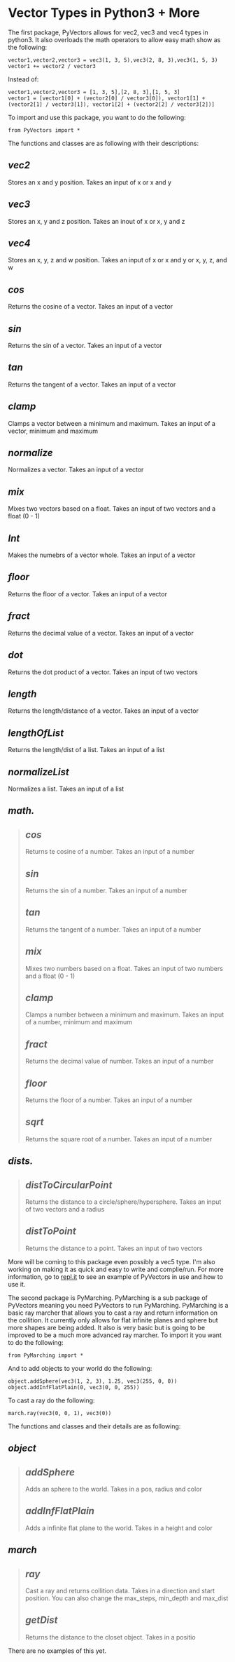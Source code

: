 # Vector Types in Python3 + More

The first package, PyVectors allows for vec2, vec3 and vec4 types in python3. It also overloads the math operators to allow easy math show as the following:

    vector1,vector2,vector3 = vec3(1, 3, 5),vec3(2, 8, 3),vec3(1, 5, 3)
    vector1 += vector2 / vector3

Instead of:

    vector1,vector2,vector3 = [1, 3, 5],[2, 8, 3],[1, 5, 3]
    vector1 = [vector1[0] + (vector2[0] / vector3[0]), vector1[1] + (vector2[1] / vector3[1]), vector1[2] + (vector2[2] / vector3[2])]

To import and use this package, you want to do the following:

    from PyVectors import *

The functions and classes are as following with their descriptions:

 ## *vec2*
 Stores an x and y position. Takes an input of x or x and y
 ## *vec3*
 Stores an x, y and z position. Takes an inout of x or x, y and z
 ## *vec4*
 Stores an x, y, z and w position. Takes an input of x or x and y or x, y, z, and w
 ## *cos*
 Returns the cosine of a vector. Takes an input of a vector
 ## *sin*
 Returns the sin of a vector. Takes an input of a vector
 ## *tan*
 Returns the tangent of a vector. Takes an input of a vector
 ## *clamp*
 Clamps a vector between a minimum and maximum. Takes an input of a vector, minimum and maximum
 ## *normalize*
 Normalizes a vector. Takes an input of a vector
 ## *mix*
 Mixes two vectors based on a float. Takes an input of two vectors and a float (0 - 1)
 ## *Int*
 Makes the numebrs of a vector whole. Takes an input of a vector
 ## *floor*
 Returns the floor of a vector. Takes an input of a vector
 ## *fract*
 Returns the decimal value of a vector. Takes an input of a vector
 ## *dot*
 Returns the dot product of a vector. Takes an input of two vectors
 ## *length*
 Returns the length/distance of a vector. Takes an input of a vector
 ## *lengthOfList*
 Returns the length/dist of a list. Takes an input of a list
 ## *normalizeList*
 Normalizes a list. Takes an input of a list
 ## *math.*
   > ## *cos*
   > Returns te cosine of a number. Takes an input of a number
   > ## *sin*
   > Returns the sin of a number. Takes an input of a number
   > ## *tan*
   > Returns the tangent of a number. Takes an input of a number
   > ## *mix*
   > Mixes two numbers based on a float. Takes an input of two numbers and a float (0 - 1)
   > ## *clamp*
   > Clamps a number between a minimum and maximum. Takes an input of a number, minimum and maximum
   > ## *fract*
   > Returns the decimal value of number. Takes an input of a number
   > ## *floor*
   > Returns the floor of a number. Takes an input of a number
   > ## *sqrt*
   > Returns the square root of a number. Takes an input of a number
 ## *dists.*
   > ## *distToCircularPoint*
   > Returns the distance to a circle/sphere/hypersphere. Takes an input of two vectors and a radius
   > ## *distToPoint*
   > Returns the distance to a point. Takes an input of two vectors

More will be coming to this package even possibly a vec5 type. I'm also working on making it as quick and easy to write and complie/run. For more information, go to [repl.it](https://repl.it/talk/share/Vector-Types-in-Python3/83032) to see an example of PyVectors in use and how to use it.

The second package is PyMarching. PyMarching is a sub package of PyVectors meaning you need PyVectors to run PyMarching. PyMarching is a basic ray marcher that allows you to cast a ray and return information on the collition. It currently only allows for flat infinite planes and sphere but more shapes are being added. It also is very basic but is going to be improved to be a much more advanced ray marcher. To import it you want to do the following:

    from PyMarching import *

And to add objects to your world do the following:

    object.addSphere(vec3(1, 2, 3), 1.25, vec3(255, 0, 0))
    object.addInfFlatPlain(0, vec3(0, 0, 255))

To cast a ray do the following:

    march.ray(vec3(0, 0, 1), vec3(0))

The functions and classes and their details are as following:

 ## *object*
   > ## *addSphere*
   > Adds an sphere to the world. Takes in a pos, radius and color
   > ## *addInfFlatPlain*
   > Adds a infinite flat plane to the world. Takes in a height and color
 ## *march*
   > ## *ray*
   > Cast a ray and returns collition data. Takes in a direction and start position. You can also change the max_steps, min_depth and max_dist
   > ## *getDist*
   > Returns the distance to the closet object. Takes in a positio

There are no examples of this yet.
